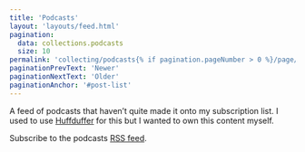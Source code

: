 ```yaml
---
title: 'Podcasts'
layout: 'layouts/feed.html'
pagination:
  data: collections.podcasts
  size: 10
permalink: 'collecting/podcasts{% if pagination.pageNumber > 0 %}/page/{{ pagination.pageNumber }}{% endif %}/index.html'
paginationPrevText: 'Newer'
paginationNextText: 'Older'
paginationAnchor: '#post-list'
---
```


A feed of podcasts that haven’t quite made it onto my subscription list. I used to use [Huffduffer](https://huffduffer.com) for this but I wanted to own this content myself.

Subscribe to the podcasts [RSS feed](/collecting/podcasts/feed.rss).
